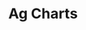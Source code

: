 ---
slug: ag-charts
version: v1.239.0
title: Ag Charts
tags: ['App editor', 'Postgres']
image: ./ag-charts.png
description: The Ag Charts component integrates the Ag Charts library, enabling the visualization of data through various chart types. This component is designed to offer a flexible and powerful way to display data graphically within the application.
features:
  [
    'Chart Display: Leverages the Ag Charts library to present data in a visually appealing chart format.',
    'Diverse Chart Types: Supports multiple chart types including Bar, Line, Scatter, and both Area & Range Bar that are exclusive to Enterprise Edition (because Ag Charts key needed).'
  ]
docs: /docs/apps/app_configuration_settings/agcharts
---